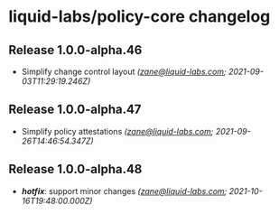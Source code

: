 # liquid-labs/policy-core changelog


## Release 1.0.0-alpha.46
* Simplify change control layout _(zane@liquid-labs.com; 2021-09-03T11:29:19.246Z)_

## Release 1.0.0-alpha.47
* Simplify policy attestations _(zane@liquid-labs.com; 2021-09-26T14:46:54.347Z)_

## Release 1.0.0-alpha.48
* _**hotfix**_: support minor changes _(zane@liquid-labs.com; 2021-10-16T19:48:00.000Z)_
